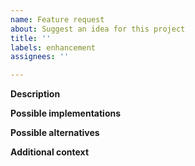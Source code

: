 ```yaml
---
name: Feature request
about: Suggest an idea for this project
title: ''
labels: enhancement
assignees: ''

---
```


**Description**

<!--- Describe the feature that you want to be implemented -->
**Possible implementations**

<!--- Describe how you think this can be implemented -->
**Possible alternatives**

<!--- Describe any alternative features that will solve your problem -->

**Additional context**
<!--- Add any other context about the feature request here -->
